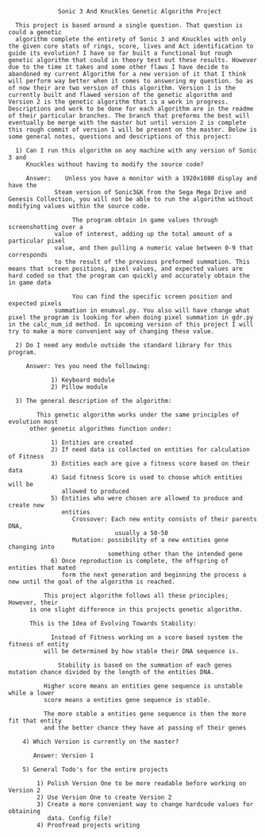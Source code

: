 
                  Sonic 3 And Knuckles Genetic Algorithm Project

      This project is based around a single question. That question is could a genetic
      algorithm complete the entirety of Sonic 3 and Knuckles with only the given core stats of rings, score, lives and Act identification to guide its evolution? I have so far built a functional but rough genetic algorithm that could in theory test out these results. However due to the time it takes and some other flaws I have decide to abandoned my current Algorithm for a new version of it that I think will perform way better when it comes to answering my question. So as of now their are two version of this algorithm. Version 1 is the currently built and flawed version of the genetic algorithm and Version 2 is the genetic algorithm that is a work in progress. Descriptions and work to be done for each algorithm are in the readme of their particular branches. The branch that preforms the best will eventually be merge with the master but until version 2 is complete this rough commit of version 1 will be present on the master. Below is some general notes, questions and descriptions of this project:

      1) Can I run this algorithm on any machine with any version of Sonic 3 and
         Knuckles without having to modify the source code?

         Answer:    Unless you have a monitor with a 1920x1080 display and have the     
                 Steam version of Sonic3&K from the Sega Mega Drive and Genesis Collection, you will not be able to run the algorithm without modifying values within the source code.

                      The program obtain in game values through screenshotting over a
                 value of interest, adding up the total amount of a particular pixel
                 value, and then pulling a numeric value between 0-9 that corresponds
                 to the result of the previous preformed summation. This means that screen positions, pixel values, and expected values are hard coded so that the program can quickly and accurately obtain the in game data

                      You can find the specific screen position and expected pixels
                 summation in enumval.py. You also will have change what pixel the program is looking for when doing pixel summation in gdr.py in the calc_num_id method. In upcoming version of this project I will try to make a more convenient way of changing these value.

      2) Do I need any module outside the standard library for this program.

         Answer: Yes you need the following:

                1) Keyboard module
                2) Pillow module

      3) The general description of the algorithm:

            This genetic algorithm works under the same principles of evolution most
          other genetic algorithms function under:

                1) Entities are created
                2) If need data is collected on entities for calculation of Fitness
                3) Entities each are give a fitness score based on their data
                4) Said fitness Score is used to choose which entities will be
                   allowed to produced
                5) Entities who were chosen are allowed to produce and create new
                   entities
                      Crossover: Each new entity consists of their parents DNA,
                                  usually a 50-50   
                      Mutation: possibility of a new entities gene changing into  
                                something other than the intended gene
                6) Once reproduction is complete, the offspring of entities that mated  
                   form the next generation and beginning the process a new until the goal of the algorithm is reached.

              This project algorithm follows all these principles; However, their
          is one slight difference in this projects genetic algorithm.

          This is the Idea of Evolving Towards Stability:

                Instead of Fitness working on a score based system the fitness of entity
              will be determined by how stable their DNA sequence is.

                  Stability is based on the summation of each genes mutation chance divided by the length of the entities DNA.  

              Higher score means an entities gene sequence is unstable while a lower
              score means a entities gene sequence is stable.

              The more stable a entities gene sequence is then the more fit that entity
              and the better chance they have at passing of their genes

        4) Which Version is currently on the master?

           Answer: Version 1

        5) General Todo's for the entire projects

            1) Polish Version One to be more readable before working on Version 2
            2) Use Version One to create Version 2
            3) Create a more convenient way to change hardcode values for obtaining
               data. Config file?
            4) Proofread projects writing
